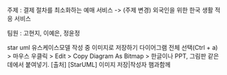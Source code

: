주제 : 결제 절차를 최소화하는 예매 서비스 -> (주제 변경) 외국인을 위한 한국 생활 적응 서비스

팀원 : 고현지, 이예은, 정윤정


star uml 유스케이스모델 작성 중 이미지로 저장하기
다이어그램 전체 선택(Ctrl + a) > 마우스 우클릭 > Edit > Copy Diagram As Bitmap > 한글이나 PPT, 그림판 같은데에서 붙여넣기.
[출처] [StarUML] 이미지 저장|작성자 햄과함께
